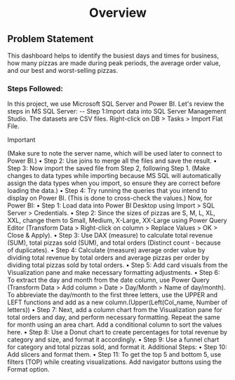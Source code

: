 <h1 align="center">
  Overview
</h1>

## Problem Statement
This dashboard helps to identify the busiest days and times for business, how many pizzas are made during peak periods, the average order value, and our best and worst-selling pizzas.
### Steps Followed:
In this project, we use Microsoft SQL Server and Power BI. Let's review the steps in MS SQL Server:
-- Step 1:Import data into SQL Server Management Studio. The datasets are CSV files. Right-click on DB > Tasks > Import Flat File. 
>[!IMPORTANT]
>(Make sure to note the server name, which will be used later to connect to Power BI.)
•	Step 2: Use joins to merge all the files and save the result.
•	Step 3: Now import the saved file from Step 2, following Step 1. (Make changes to data types while importing because MS SQL will automatically assign the data types when you import, so ensure they are correct before loading the data.)
•	Step 4: Try running the queries that you intend to display on Power BI. 
(This is done to cross-check the values.)
Now, for Power BI:
•	Step 1: Load data into Power BI Desktop using Import > SQL Server > Credentials.
•	Step 2: Since the sizes of pizzas are S, M, L, XL, XXL, change them to Small, Medium, X-Large, XX-Large using Power Query Editor (Transform Data > Right-click on column > Replace Values > OK > Close & Apply).
•	Step 3: Use DAX (measure) to calculate total revenue (SUM), total pizzas sold (SUM), and total orders (Distinct count - because of duplicates).
•	Step 4: Calculate (measure) average order value by dividing total revenue by total orders and average pizzas per order by dividing total pizzas sold by total orders.
•	Step 5: Add card visuals from the Visualization pane and make necessary formatting adjustments.
•	Step 6: To extract the day and month from the date column, use Power Query (Transform Data > Add column > Date > Day/Month > Name of day/month). To abbreviate the day/month to the first three letters, use the UPPER and LEFT functions and add as a new column.(Upper(Left(Col_name, Number of letters))
•	Step 7: Next, add a column chart from the Visualization pane for total orders and day, and perform necessary formatting. Repeat the same for month using an area chart. Add a conditional column to sort the values here.
•	Step 8: Use a Donut chart to create percentages for total revenue by category and size, and format it accordingly.
•	Step 9: Use a funnel chart for category and total pizzas sold, and format it.
Additional Steps:
•	Step 10: Add slicers and format them.
•	Step 11: To get the top 5 and bottom 5, use filters (TOP) while creating visualizations. Add navigator buttons using the Format option.


